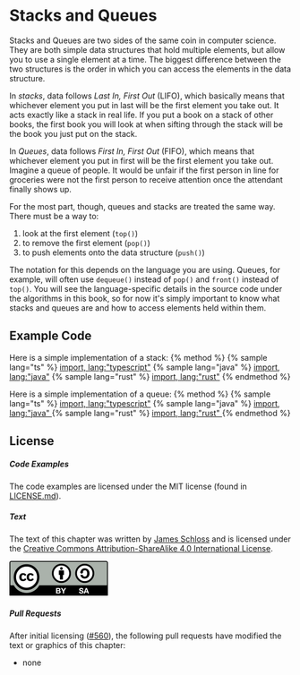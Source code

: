 # Stacks and Queues

Stacks and Queues are two sides of the same coin in computer science. They are both simple data structures that hold multiple elements, but allow you to use a single element at a time. The biggest difference between the two structures is the order in which you can access the elements in the data structure.

In *stacks*, data follows *Last In, First Out* (LIFO), which basically means that whichever element you put in last will be the first element you take out. It acts exactly like a stack in real life. If you put a book on a stack of other books, the first book you will look at when sifting through the stack will be the book you just put on the stack.

In *Queues*, data follows *First In, First Out* (FIFO), which means that whichever element you put in first will be the first element you take out. Imagine a queue of people. It would be unfair if the first person in line for groceries were not the first person to receive attention once the attendant finally shows up.

For the most part, though, queues and stacks are treated the same way. There must be a way to:
1. look at the first element (`top()`)
2. to remove the first element (`pop()`)
3. to push elements onto the data structure (`push()`)

The notation for this depends on the language you are using. Queues, for example, will often use `dequeue()` instead of `pop()` and `front()` instead of `top()`. You will see the language-specific details in the source code under the algorithms in this book, so for now it's simply important to know what stacks and queues are and how to access elements held within them.

## Example Code
Here is a simple implementation of a stack:
{% method %}
{% sample lang="ts" %}
[import, lang:"typescript"](code/typescript/stack.ts)
{% sample lang="java" %}
[import, lang:"java"](code/java/Stack.java)
{% sample lang="rust" %}
[import, lang:"rust"](code/rust/Stack.rs)
{% endmethod %}

Here is a simple implementation of a queue:
{% method %}
{% sample lang="ts" %}
[import, lang:"typescript"](code/typescript/queue.ts)
{% sample lang="java" %}
[import, lang:"java" ](code/java/Queue.java)
{% sample lang="rust" %}
[import, lang:"rust" ](code/rust/Queue.rs)
{% endmethod %}


## License

##### Code Examples

The code examples are licensed under the MIT license (found in [LICENSE.md](https://github.com/algorithm-archivists/algorithm-archive/blob/main/LICENSE.md)).

##### Text

The text of this chapter was written by [James Schloss](https://github.com/leios) and is licensed under the [Creative Commons Attribution-ShareAlike 4.0 International License](https://creativecommons.org/licenses/by-sa/4.0/legalcode).

[<p><img  class="center" src="../cc/CC-BY-SA_icon.svg" /></p>](https://creativecommons.org/licenses/by-sa/4.0/)

##### Pull Requests

After initial licensing ([#560](https://github.com/algorithm-archivists/algorithm-archive/pull/560)), the following pull requests have modified the text or graphics of this chapter:
- none
